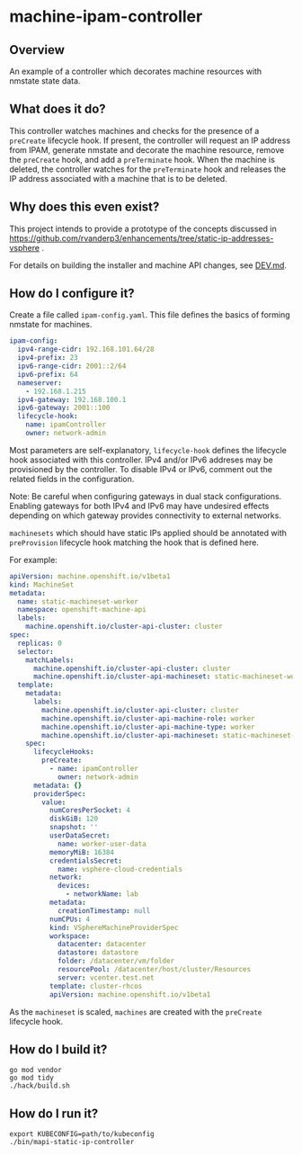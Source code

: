 # machine-ipam-controller

## Overview
An example of a controller which decorates machine resources with 
nmstate state data.  

## What does it do?
This controller watches machines and checks for the presence of a 
`preCreate` lifecycle hook.  If present, the controller will request 
an IP address from IPAM, generate nmstate and decorate the machine 
resource, remove the `preCreate` hook, and add a `preTerminate` hook. 
When the machine is deleted, the controller watches for the `preTerminate`
hook and releases the IP address associated with a machine that is to be 
deleted.

## Why does this even exist?
This project intends to provide a prototype of the concepts discussed in
https://github.com/rvanderp3/enhancements/tree/static-ip-addresses-vsphere .  

For details on building the installer and machine API changes, see [DEV.md](./DEV.md).

## How do I configure it?
Create a file called `ipam-config.yaml`.  This file defines the basics 
of forming nmstate for machines.

~~~yaml
ipam-config:
  ipv4-range-cidr: 192.168.101.64/28
  ipv4-prefix: 23
  ipv6-range-cidr: 2001::2/64
  ipv6-prefix: 64
  nameserver:
    - 192.168.1.215
  ipv4-gateway: 192.168.100.1
  ipv6-gateway: 2001::100
  lifecycle-hook:
    name: ipamController
    owner: network-admin
~~~

Most parameters are self-explanatory, `lifecycle-hook` defines the lifecycle
hook associated with this controller.  IPv4 and/or IPv6 addreses may be provisioned
by the controller.  To disable IPv4 or IPv6, comment out the related fields in the 
configuration.  

Note: Be careful when configuring gateways in dual stack configurations.  Enabling 
gateways for both IPv4 and IPv6 may have undesired effects depending on which gateway
provides connectivity to external networks.

`machinesets` which should have static IPs applied should be annotated with 
`preProvision` lifecycle hook matching the hook that is defined here.

For example:
~~~yaml
apiVersion: machine.openshift.io/v1beta1
kind: MachineSet
metadata:
  name: static-machineset-worker
  namespace: openshift-machine-api
  labels:
    machine.openshift.io/cluster-api-cluster: cluster
spec:
  replicas: 0
  selector:
    matchLabels:
      machine.openshift.io/cluster-api-cluster: cluster
      machine.openshift.io/cluster-api-machineset: static-machineset-worker
  template:
    metadata:
      labels:
        machine.openshift.io/cluster-api-cluster: cluster
        machine.openshift.io/cluster-api-machine-role: worker
        machine.openshift.io/cluster-api-machine-type: worker
        machine.openshift.io/cluster-api-machineset: static-machineset-worker
    spec:
      lifecycleHooks:
        preCreate:
          - name: ipamController
            owner: network-admin
      metadata: {}
      providerSpec:
        value:
          numCoresPerSocket: 4
          diskGiB: 120
          snapshot: ''
          userDataSecret:
            name: worker-user-data
          memoryMiB: 16384
          credentialsSecret:
            name: vsphere-cloud-credentials
          network:
            devices:
              - networkName: lab
          metadata:
            creationTimestamp: null
          numCPUs: 4
          kind: VSphereMachineProviderSpec
          workspace:
            datacenter: datacenter
            datastore: datastore
            folder: /datacenter/vm/folder
            resourcePool: /datacenter/host/cluster/Resources
            server: vcenter.test.net
          template: cluster-rhcos
          apiVersion: machine.openshift.io/v1beta1
~~~

As the `machineset` is scaled, `machines` are created with the `preCreate` lifecycle hook.

## How do I build it?

~~~
go mod vendor
go mod tidy
./hack/build.sh
~~~

## How do I run it?

~~~
export KUBECONFIG=path/to/kubeconfig
./bin/mapi-static-ip-controller
~~~
